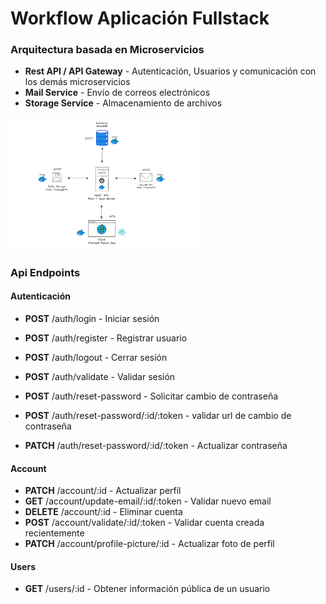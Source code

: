 
# Workflow Aplicación Fullstack

### Arquitectura basada en Microservicios

- **Rest API / API Gateway** - Autenticación, Usuarios y comunicación con los demás microservicios
- **Mail Service** - Envío de correos electrónicos
- **Storage Service** - Almacenamiento de archivos

<div class="container">
    <img src="./Arq.Software.png" alt="Arquitectura de Software" style="width: 60%; height: 10%;" />
</div>

### Api Endpoints

#### Autenticación

- **POST** /auth/login - Iniciar sesión
- **POST** /auth/register - Registrar usuario
- **POST** /auth/logout - Cerrar sesión
- **POST** /auth/validate - Validar sesión

- **POST** /auth/reset-password - Solicitar cambio de contraseña
- **POST** /auth/reset-password/:id/:token - validar url de cambio de contraseña
- **PATCH** /auth/reset-password/:id/:token - Actualizar contraseña

#### Account

- **PATCH** /account/:id - Actualizar perfil
- **GET** /account/update-email/:id/:token - Validar nuevo email 
- **DELETE** /account/:id - Eliminar cuenta
- **POST** /account/validate/:id/:token - Validar cuenta creada recientemente
- **PATCH** /account/profile-picture/:id - Actualizar foto de perfil

#### Users

- **GET** /users/:id - Obtener información pública de un usuario

